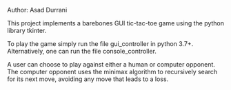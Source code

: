 Author: Asad Durrani

This project implements a barebones GUI tic-tac-toe game
using the python library tkinter.

To play the game simply run the file gui_controller in
python 3.7+. Alternatively, one can run the file
console_controller.

A user can choose to play against either a human
or computer opponent. The computer opponent uses the
minimax algorithm to recursively search for its next
move, avoiding any move that leads to a loss.

